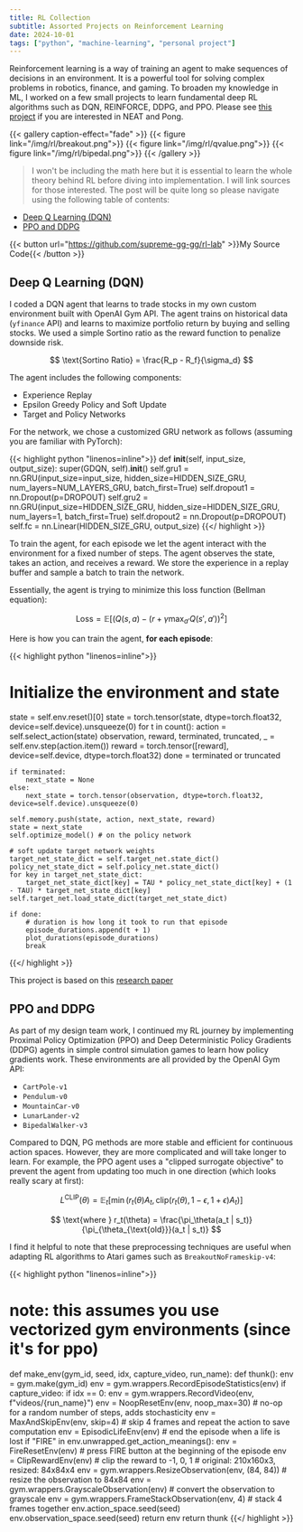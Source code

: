 ```yaml
---
title: RL Collection
subtitle: Assorted Projects on Reinforcement Learning
date: 2024-10-01
tags: ["python", "machine-learning", "personal project"]
---
```


Reinforcement learning is a way of training an agent to make sequences of decisions in an environment. It is a powerful tool for solving complex problems in robotics, finance, and gaming. To broaden my knowledge in ML, I worked on a few small projects to learn fundamental deep RL algorithms such as DQN, REINFORCE, DDPG, and PPO. Please see [this project](pong.md) if you are interested in NEAT and Pong.

{{< gallery caption-effect="fade" >}}
{{< figure link="/img/rl/breakout.png">}}
{{< figure link="/img/rl/qvalue.png">}}
{{< figure link="/img/rl/bipedal.png">}}
{{< /gallery >}}

<!--more-->

> I won't be including the math here but it is essential to learn the whole theory behind RL before diving into implementation. I will link sources for those interested. The post will be quite long so please navigate using the following table of contents:

- [Deep Q Learning (DQN)](#deep-q-learning-dqn)
- [PPO and DDPG](#ppo-and-ddpg)

{{< button url="https://github.com/supreme-gg-gg/rl-lab" >}}My Source Code{{< /button >}}

## Deep Q Learning (DQN)

I coded a DQN agent that learns to trade stocks in my own custom environment built with OpenAI Gym API. The agent trains on historical data (`yfinance` API) and learns to maximize portfolio return by buying and selling stocks. We used a simple Sortino ratio as the reward function to penalize downside risk.

$$
\text{Sortino Ratio} = \frac{R_p - R_f}{\sigma_d}
$$

The agent includes the following components:

- Experience Replay
- Epsilon Greedy Policy and Soft Update
- Target and Policy Networks

For the network, we chose a customized GRU network as follows (assuming you are familiar with PyTorch):

{{< highlight python "linenos=inline">}}
def __init__(self, input_size, output_size):
    super(GDQN, self).__init__()
    self.gru1 = nn.GRU(input_size=input_size, hidden_size=HIDDEN_SIZE_GRU, num_layers=NUM_LAYERS_GRU, batch_first=True)
    self.dropout1 = nn.Dropout(p=DROPOUT)
    self.gru2 = nn.GRU(input_size=HIDDEN_SIZE_GRU, hidden_size=HIDDEN_SIZE_GRU, num_layers=1, batch_first=True)
    self.dropout2 = nn.Dropout(p=DROPOUT)
    self.fc = nn.Linear(HIDDEN_SIZE_GRU, output_size)
{{</ highlight >}}

To train the agent, for each episode we let the agent interact with the environment for a fixed number of steps. The agent observes the state, takes an action, and receives a reward. We store the experience in a replay buffer and sample a batch to train the network.

Essentially, the agent is trying to minimize this loss function (Bellman equation):

$$
\text{Loss} = \mathbb{E}[(Q(s, a) - (r + \gamma \max_{a'} Q(s', a'))^2]
$$

Here is how you can train the agent, **for each episode**:

{{< highlight python "linenos=inline">}}

# Initialize the environment and state
state = self.env.reset()[0]
state = torch.tensor(state, dtype=torch.float32, device=self.device).unsqueeze(0)
for t in count():
    action = self.select_action(state)
    observation, reward, terminated, truncated, _ = self.env.step(action.item())
    reward = torch.tensor([reward], device=self.device, dtype=torch.float32)
    done = terminated or truncated

    if terminated:
        next_state = None
    else:
        next_state = torch.tensor(observation, dtype=torch.float32, device=self.device).unsqueeze(0)

    self.memory.push(state, action, next_state, reward)
    state = next_state
    self.optimize_model() # on the policy network

    # soft update target network weights
    target_net_state_dict = self.target_net.state_dict()
    policy_net_state_dict = self.policy_net.state_dict()
    for key in target_net_state_dict:
        target_net_state_dict[key] = TAU * policy_net_state_dict[key] + (1 - TAU) * target_net_state_dict[key]
    self.target_net.load_state_dict(target_net_state_dict)

    if done:
        # duration is how long it took to run that episode
        episode_durations.append(t + 1)
        plot_durations(episode_durations)
        break
{{</ highlight >}}

This project is based on this [research paper](https://www.sciencedirect.com/science/article/abs/pii/S0020025520304692)

## PPO and DDPG

As part of my design team work, I continued my RL journey by implementing Proximal Policy Optimization (PPO) and Deep Deterministic Policy Gradients (DDPG) agents in simple control simulation games to learn how policy gradients work. These environments are all provided by the OpenAI Gym API:

- `CartPole-v1`
- `Pendulum-v0`
- `MountainCar-v0`
- `LunarLander-v2`
- `BipedalWalker-v3`

Compared to DQN, PG methods are more stable and efficient for continuous action spaces. However, they are more complicated and will take longer to learn. For example, the PPO agent uses a "clipped surrogate objective" to prevent the agent from updating too much in one direction (which looks really scary at first):

$$
L^{\text{CLIP}}(\theta) = \mathbb{E}_t \left[ \min \left( r_t(\theta) A_t, \text{clip}(r_t(\theta), 1 - \epsilon, 1 + \epsilon) A_t \right) \right]
$$

$$
\text{where } r_t(\theta) = \frac{\pi_\theta(a_t | s_t)}{\pi_{\theta_{\text{old}}}(a_t | s_t)}
$$

I find it helpful to note that these preprocessing techniques are useful when adapting RL algorithms to Atari games such as `BreakoutNoFrameskip-v4`:

{{< highlight python "linenos=inline">}}
# note: this assumes you use vectorized gym environments (since it's for ppo)
def make_env(gym_id, seed, idx, capture_video, run_name):
    def thunk():
        env = gym.make(gym_id)
        env = gym.wrappers.RecordEpisodeStatistics(env)
        if capture_video:
            if idx == 0:
                env = gym.wrappers.RecordVideo(env, f"videos/{run_name}")
        env = NoopResetEnv(env, noop_max=30) # no-op for a random number of steps, adds stochasticity
        env = MaxAndSkipEnv(env, skip=4) # skip 4 frames and repeat the action to save computation
        env = EpisodicLifeEnv(env) # end the episode when a life is lost
        if "FIRE" in env.unwrapped.get_action_meanings():
            env = FireResetEnv(env) # press FIRE button at the beginning of the episode
        env = ClipRewardEnv(env) # clip the reward to -1, 0, 1
        # original: 210x160x3, resized: 84x84x4
        env = gym.wrappers.ResizeObservation(env, (84, 84)) # resize the observation to 84x84
        env = gym.wrappers.GrayscaleObservation(env) # convert the observation to grayscale
        env = gym.wrappers.FrameStackObservation(env, 4) # stack 4 frames together
        env.action_space.seed(seed)
        env.observation_space.seed(seed)
        return env
return thunk
{{</ highlight >}}

